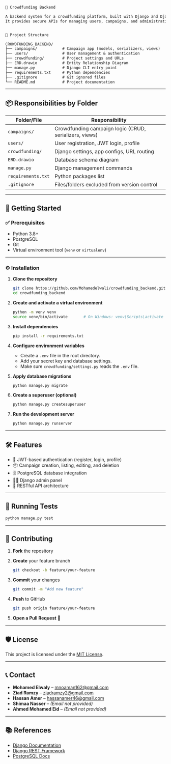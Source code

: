 ````markdown
🎯 Crowdfunding Backend

A backend system for a crowdfunding platform, built with Django and Django REST Framework.  
It provides secure APIs for managing users, campaigns, and administrative tasks.


📁 Project Structure

CROWDFUNDING_BACKEND/
├── campaigns/           # Campaign app (models, serializers, views)
├── users/               # User management & authentication
├── crowdfunding/        # Project settings and URLs
├── ERD.drawio           # Entity Relationship Diagram
├── manage.py            # Django CLI entry point
├── requirements.txt     # Python dependencies
├── .gitignore           # Git ignored files
└── README.md            # Project documentation
````

---

## 📦 Responsibilities by Folder

| Folder/File        | Responsibility                                         |
| ------------------ | ------------------------------------------------------ |
| `campaigns/`       | Crowdfunding campaign logic (CRUD, serializers, views) |
| `users/`           | User registration, JWT login, profile                  |
| `crowdfunding/`    | Django settings, app configs, URL routing              |
| `ERD.drawio`       | Database schema diagram                                |
| `manage.py`        | Django management commands                             |
| `requirements.txt` | Python packages list                                   |
| `.gitignore`       | Files/folders excluded from version control            |

---

## 🚀 Getting Started

### ✅ Prerequisites

* Python 3.8+
* PostgreSQL
* Git
* Virtual environment tool (`venv` or `virtualenv`)

---

### ⚙️ Installation

1. **Clone the repository**

   ```bash
   git clone https://github.com/Mohamedelwali/crowdfunding_backend.git
   cd crowdfunding_backend
   ```

2. **Create and activate a virtual environment**

   ```bash
   python -m venv venv
   source venv/bin/activate       # On Windows: venv\Scripts\activate
   ```

3. **Install dependencies**

   ```bash
   pip install -r requirements.txt
   ```

4. **Configure environment variables**

   * Create a `.env` file in the root directory.
   * Add your secret key and database settings.
   * Make sure `crowdfunding/settings.py` reads the `.env` file.

5. **Apply database migrations**

   ```bash
   python manage.py migrate
   ```

6. **Create a superuser (optional)**

   ```bash
   python manage.py createsuperuser
   ```

7. **Run the development server**

   ```bash
   python manage.py runserver
   ```

---

## 🛠️ Features

* 🔐 JWT-based authentication (register, login, profile)
* 📦 Campaign creation, listing, editing, and deletion
* 🗄️ PostgreSQL database integration
* 🧑‍💻 Django admin panel
* 📡 RESTful API architecture

---

## 🧪 Running Tests

```bash
python manage.py test
```

---

## 🤝 Contributing

1. **Fork** the repository
2. **Create** your feature branch

   ```bash
   git checkout -b feature/your-feature
   ```
3. **Commit** your changes

   ```bash
   git commit -m "Add new feature"
   ```
4. **Push** to GitHub

   ```bash
   git push origin feature/your-feature
   ```
5. **Open a Pull Request** 🚀

---

## 🛡️ License

This project is licensed under the [MIT License](https://opensource.org/licenses/MIT).

---

## 📞 Contact

* **Mohamed Elwaly** – [mnoaman162@gmail.com](mailto:mnoaman162@gmail.com)
* **Ziad Ramzy** – [ziadramzy2@gmail.com](mailto:ziadramzy2@gmail.com)
* **Hassan Amer** – [hassanamer46@gmail.com](mailto:hassanamer46@gmail.com)
* **Shimaa Nasser** – *(Email not provided)*
* **Ahmed Mohamed Eid** – *(Email not provided)*

---

## 📚 References

* [Django Documentation](https://docs.djangoproject.com/en/stable/)
* [Django REST Framework](https://www.django-rest-framework.org/)
* [PostgreSQL Docs](https://www.postgresql.org/docs/)

```
